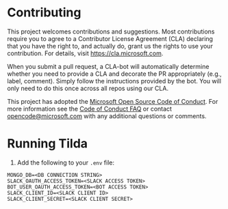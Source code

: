 
# Contributing

This project welcomes contributions and suggestions.  Most contributions require you to agree to a
Contributor License Agreement (CLA) declaring that you have the right to, and actually do, grant us
the rights to use your contribution. For details, visit https://cla.microsoft.com.

When you submit a pull request, a CLA-bot will automatically determine whether you need to provide
a CLA and decorate the PR appropriately (e.g., label, comment). Simply follow the instructions
provided by the bot. You will only need to do this once across all repos using our CLA.

This project has adopted the [Microsoft Open Source Code of Conduct](https://opensource.microsoft.com/codeofconduct/).
For more information see the [Code of Conduct FAQ](https://opensource.microsoft.com/codeofconduct/faq/) or
contact [opencode@microsoft.com](mailto:opencode@microsoft.com) with any additional questions or comments.

# Running Tilda

1. Add the following to your `.env` file:

```
MONGO_DB=<DB CONNECTION STRING>
SLACK_OAUTH_ACCESS_TOKEN=<SLACK ACCESS TOKEN>
BOT_USER_OAUTH_ACCESS_TOKEN=<BOT ACCESS TOKEN>
SLACK_CLIENT_ID=<SLACK CLIENT ID>
SLACK_CLIENT_SECRET=<SLACK CLIENT SECRET>
```
